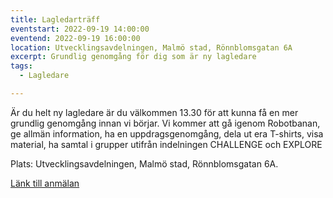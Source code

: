 ```yaml
---
title: Lagledarträff
eventstart: 2022-09-19 14:00:00
eventend: 2022-09-19 16:00:00
location: Utvecklingsavdelningen, Malmö stad, Rönnblomsgatan 6A
excerpt: Grundlig genomgång för dig som är ny lagledare
tags:
  - Lagledare

---
```


Är du helt ny lagledare är du välkommen 13.30 för att kunna få en mer grundlig genomgång innan vi börjar. Vi kommer att gå igenom Robotbanan, ge allmän information, ha en uppdragsgenomgång, dela ut era T-shirts, visa material,  ha samtal i grupper utifrån indelningen CHALLENGE och EXPLORE

Plats: Utvecklingsavdelningen, Malmö stad, Rönnblomsgatan 6A.

[Länk till anmälan](https://forms.gle/76bS3befsfLHN31i7)

